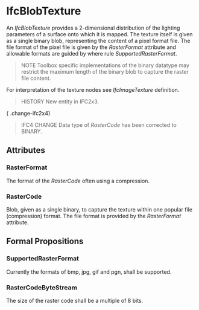 # IfcBlobTexture

An _IfcBlobTexture_ provides a 2-dimensional distribution of the lighting parameters of a surface onto which it is mapped. The texture itself is given as a single binary blob, representing the content of a pixel format file. The file format of the pixel file is given by the _RasterFormat_ attribute and allowable formats are guided by where rule _SupportedRasterFormat_.
<!-- end of short definition -->


> NOTE Toolbox specific implementations of the binary datatype may restrict the maximum length of the binary blob to capture the raster file content.

For interpretation of the texture nodes see _IfcImageTexture_ definition.

> HISTORY New entity in IFC2x3.

{ .change-ifc2x4}
> IFC4 CHANGE Data type of _RasterCode_ has been corrected to BINARY.

## Attributes

### RasterFormat
The format of the _RasterCode_ often using a compression.

### RasterCode
Blob, given as a single binary, to capture the texture within one popular file (compression) format. The file format is provided by the _RasterFormat_ attribute.

## Formal Propositions

### SupportedRasterFormat
Currently the formats of bmp, jpg, gif and pgn, shall be supported.

### RasterCodeByteStream
The size of the raster code shall be a multiple of 8 bits.
